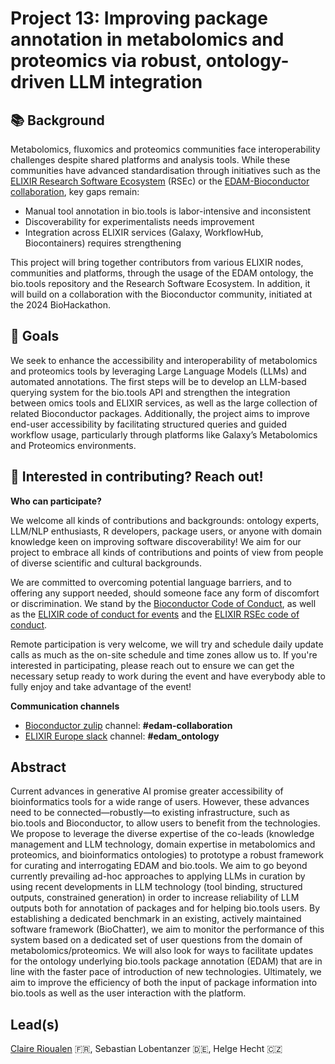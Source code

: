 # Project 13: Improving package annotation in metabolomics and proteomics via robust, ontology-driven LLM integration

## :books: Background

Metabolomics, fluxomics and proteomics communities face interoperability challenges despite shared platforms and analysis tools. While these communities have advanced standardisation through initiatives such as the [ELIXIR Research Software Ecosystem](https://research-software-ecosystem.github.io/) (RSEc) or the [EDAM-Bioconductor collaboration](https://doi.org/10.37044/osf.io/dsgnw_v1), key gaps remain:

* Manual tool annotation in bio.tools is labor-intensive and inconsistent
* Discoverability for experimentalists needs improvement
* Integration across ELIXIR services (Galaxy, WorkflowHub, Biocontainers) requires strengthening

This project will bring together contributors from various ELIXIR nodes, communities and platforms, through the usage of the EDAM ontology, the bio.tools repository and the Research Software Ecosystem. In addition, it will build on a collaboration with the Bioconductor community, initiated at the 2024 BioHackathon. 

## :dart: Goals

We seek to enhance the accessibility and interoperability of metabolomics and proteomics tools by leveraging Large Language Models (LLMs) and automated annotations. The first steps will be to develop an LLM-based querying system for the bio.tools API and strengthen the integration between omics tools and ELIXIR services, as well as the large collection of related Bioconductor packages. Additionally, the project aims to improve end-user accessibility by facilitating structured queries and guided workflow usage, particularly through platforms like Galaxy’s Metabolomics and Proteomics environments.

## :loudspeaker: Interested in contributing? Reach out! 

**Who can participate?** 

We welcome all kinds of contributions and backgrounds: ontology experts, LLM/NLP enthusiasts, R developers, package users, or anyone with domain knowledge keen on improving software discoverability! We aim for our project to embrace all kinds of contributions and points of view from people of diverse scientific and cultural backgrounds. 

We are committed to overcoming potential language barriers, and to offering any support needed, should someone face any form of discomfort or discrimination. We stand by the [Bioconductor Code of Conduct](https://www.bioconductor.org/about/code-of-conduct), as well as the [ELIXIR code of conduct for events](https://elixir-europe.org/events/code-of-conduct) and the [ELIXIR RSEc code of conduct](https://github.com/research-software-ecosystem/content/blob/master/CODE_OF_CONDUCT.md). 

Remote participation is very welcome, we will try and schedule daily update calls as much as the on-site schedule and time zones allow us to. If you're interested in participating, please reach out to ensure we can get the necessary setup ready to work during the event and have everybody able to fully enjoy and take advantage of the event!

**Communication channels**

* [Bioconductor zulip](https://chat.bioconductor.org/) channel: **#edam-collaboration** 
* [ELIXIR Europe slack](https://elixir-europe.slack.com/) channel: **#edam_ontology**

## Abstract

Current advances in generative AI promise greater accessibility of bioinformatics tools for a wide range of users. However, these advances need to be connected—robustly—to existing infrastructure, such as bio.tools and Bioconductor, to allow users to benefit from the technologies. We propose to leverage the diverse expertise of the co-leads (knowledge management and LLM technology, domain expertise in metabolomics and proteomics, and bioinformatics ontologies) to prototype a robust framework for curating and interrogating EDAM and bio.tools. We aim to go beyond currently prevailing ad-hoc approaches to applying LLMs in curation by using recent developments in LLM technology (tool binding, structured outputs, constrained generation) in order to increase reliability of LLM outputs both for annotation of packages and for helping bio.tools users. By establishing a dedicated benchmark in an existing, actively maintained software framework (BioChatter), we aim to monitor the performance of this system based on a dedicated set of user questions from the domain of metabolomics/proteomics. We will also look for ways to facilitate updates for the ontology underlying bio.tools package annotation (EDAM) that are in line with the faster pace of introduction of new technologies. Ultimately, we aim to improve the efficiency of both the input of package information into bio.tools as well as the user interaction with the platform.

## Lead(s)

[Claire Rioualen](https://github.com/rioualen) :fr:, Sebastian Lobentanzer :de:, Helge Hecht :czech_republic:

